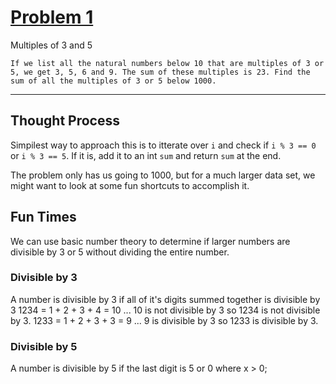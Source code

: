 # [Problem 1](https://projecteuler.net/problem=1)

Multiples of 3 and 5

`If we list all the natural numbers below 10 that are multiples of 3 or 5, we get 3, 5, 6 and 9. The sum of these multiples is 23.
Find the sum of all the multiples of 3 or 5 below 1000.`

---

## Thought Process

Simpilest way to approach this is to itterate over `i` and check if `i % 3 == 0` or `i % 3 == 5`.
If it is, add it to an int `sum` and return `sum` at the end.

The problem only has us going to 1000, but for a much larger data set, we might want to look at some fun shortcuts to accomplish it.

## Fun Times

We can use basic number theory to determine if larger numbers are divisible by 3 or 5 without dividing the entire number.

### Divisible by 3

A number is divisible by 3 if all of it's digits summed together is divisible by 3
1234 = 1 + 2 + 3 + 4 = 10 ... 10 is not divisible by 3 so 1234 is not divisible by 3. 
1233 = 1 + 2 + 3 + 3 = 9 ... 9 is divisible by 3 so 1233 is divisible by 3.

### Divisible by 5

A number is divisible by 5 if the last digit is 5 or 0 where x > 0;
